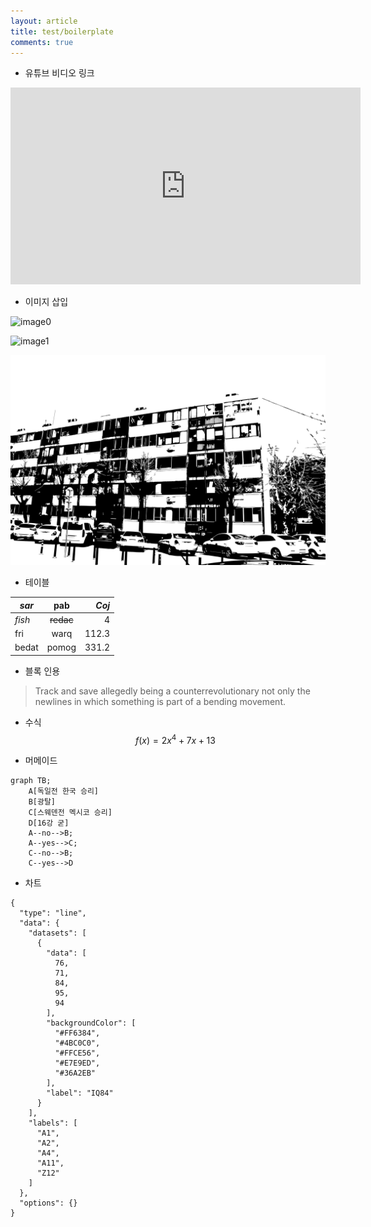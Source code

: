 ```yaml
---
layout: article
title: test/boilerplate
comments: true
---
```

* 유튜브 비디오 링크 
<iframe width="560" height="315" src="https://www.youtube.com/embed/nv0peny62q4" frameborder="0" allow="autoplay; encrypted-media" allowfullscreen></iframe>

* 이미지 삽입 

![image0](https://photos-2.dropbox.com/t/2/AAAabzJMhMfWIXXYY7Q1Xbg2Of_Smkc4hGrD0sQhck9iOg/12/41622997/jpeg/32x32/1/_/1/2/IMG_0332.JPG/EKv85B8YrZ0dIAcoBw/Llcqhua06shUNuv_25b0n2rublv4Dgofw79xFNE7v5c%2CCeylPHrxYIYSi28mrOUD0fI4UOQMishRtktXlPF3fgY%2CEzCi2Cmw1lUKVnqzki0m53D5S2wRWrGEEnLMjqZxMj8?size=2048x1536&size_mode=3 "linking straight from dbx without any sharing turned on-direct copy address")

![image1](/assets/images/IMG_0131.JPG "image1")


![image2](/assets/images/logo.svg "image2")


* 테이블

| *sar*        | **pab**           | **_Coj_**  |
| ------------- |:-------------:| -----:|
| _fish_      | ~~redac~~ | 4 |
| fri      | warq      |   112.3 |
| bedat | pomog      |    331.2 |

* 블록 인용

> Track and save allegedly being a counterrevolutionary not only the newlines
> in which something is part of a bending movement.


* 수식 
$$ f(x) = 2x^4 + 7x + 13 $$

* 머메이드  
```mermaid
graph TB;
    A[독일전 한국 승리]
    B[광탈]
    C[스웨덴전 멕시코 승리]
    D[16강 굳]
    A--no-->B;
    A--yes-->C;
    C--no-->B;
    C--yes-->D
```
* 차트   
```chart
{
  "type": "line",
  "data": {
    "datasets": [
      {
        "data": [
          76,
          71,
          84,
          95,
          94
        ],
        "backgroundColor": [
          "#FF6384",
          "#4BC0C0",
          "#FFCE56",
          "#E7E9ED",
          "#36A2EB"
        ],
        "label": "IQ84"
      }
    ],
    "labels": [
      "A1",
      "A2",
      "A4",
      "A11",
      "Z12"
    ]
  },
  "options": {}
}
```
